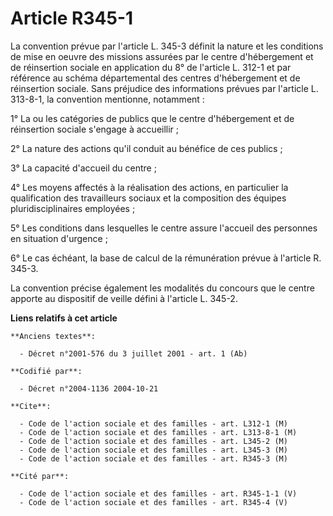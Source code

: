 # Article R345-1

La convention prévue par l'article L. 345-3 définit la nature et les conditions de mise en oeuvre des missions assurées par
le centre d'hébergement et de réinsertion sociale en application du 8° de l'article L. 312-1 et par référence au schéma
départemental des centres d'hébergement et de réinsertion sociale. Sans préjudice des informations prévues par l'article L.
313-8-1, la convention mentionne, notamment :

1° La ou les catégories de publics que le centre d'hébergement et de réinsertion sociale s'engage à accueillir ;

2° La nature des actions qu'il conduit au bénéfice de ces publics ;

3° La capacité d'accueil du centre ;

4° Les moyens affectés à la réalisation des actions, en particulier la qualification des travailleurs sociaux et la
composition des équipes pluridisciplinaires employées ;

5° Les conditions dans lesquelles le centre assure l'accueil des personnes en situation d'urgence ;

6° Le cas échéant, la base de calcul de la rémunération prévue à l'article R. 345-3.

La convention précise également les modalités du concours que le centre apporte au dispositif de veille défini à l'article L.
345-2.

**Liens relatifs à cet article**

	**Anciens textes**:

	  - Décret n°2001-576 du 3 juillet 2001 - art. 1 (Ab)

	**Codifié par**:

	  - Décret n°2004-1136 2004-10-21

	**Cite**:

	  - Code de l'action sociale et des familles - art. L312-1 (M)
	  - Code de l'action sociale et des familles - art. L313-8-1 (M)
	  - Code de l'action sociale et des familles - art. L345-2 (M)
	  - Code de l'action sociale et des familles - art. L345-3 (M)
	  - Code de l'action sociale et des familles - art. R345-3 (M)

	**Cité par**:

	  - Code de l'action sociale et des familles - art. R345-1-1 (V)
	  - Code de l'action sociale et des familles - art. R345-4 (V)
